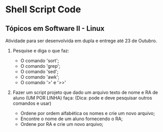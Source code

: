 # Shell Script Code

## Tópicos em Software II - Linux

Atividade para ser desenvolvida em dupla e entrege até 23 de Outubro.
1. Pesquise e diga o que faz:
    - O comando 'sort';
    - O comando 'grep';
    - O comando 'sed';
    - O comando 'awk';
    - O comando '>' e '>>'

2. Fazer um script projeto que dado um arquivo texto de nome e RA de aluno (UM POR LINHA) faça: (Dica: pode e deve pesquisar outros comandos e usar)
    - Ordene por ordem alfabética os nomes e crie um novo arquivo;
    - Encontre o nome de um aluno fornecendo o RA;
    - Ordene por RA e crie um novo arquivo;